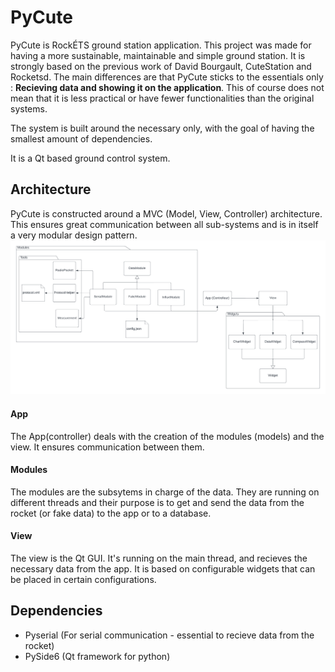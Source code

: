 # PyCute
PyCute is RockÉTS ground station application. This project was made for having a more sustainable,
maintainable and simple ground station. It is strongly based on the previous work of David Bourgault,
CuteStation and Rocketsd. The main differences are that PyCute sticks to the essentials only : 
**Recieving data and showing it on the application**. This of course does not mean that it is less practical
or have fewer functionalities than the original systems.

The system is built around the necessary only, with the goal of having the smallest amount of dependencies.

It is a Qt based ground control system.

## Architecture
PyCute is constructed around a MVC (Model, View, Controller) architecture. This ensures great communication between all sub-systems and is in itself a very modular design pattern. 
![Architecture Diagram](Resources/PyCute.png)
#### App
The App(controller) deals with the creation of the modules (models) and the view. It ensures communication between them. 

#### Modules
The modules are the subsytems in charge of the data. They are running on different threads and their purpose is to get and send the data from the rocket (or fake data) to the app or to a database.

#### View
The view is the Qt GUI. It's running on the main thread, and recieves the necessary data from the app. It is based on configurable widgets that can be placed in certain configurations. 

## Dependencies
- Pyserial (For serial communication - essential to recieve data from the rocket)
- PySide6 (Qt framework for python)